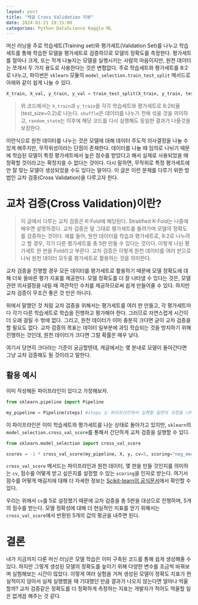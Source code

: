 ```yaml
---
layout: post
title: "캐글 Cross Validation 리뷰"
date: 2024-01-21 19:15:00 
categories: Python DataScience Kaggle ML
---
```


머신 러닝을 주로 학습세트(Training set)와 평가세트(Validation Set)를 나누고 학습세트를 통해 학습한 모델을 평가세트로 검증하므로 모델의 정확도를 측정한다. 평가세트를 얼마나 크게, 또는 작게 나눌지는 모델을 실행시키는 사람의 마음이지만, 원천 데이터는 쪼개서 두 가지 용도로 사용한다는 것은 변함없다. 주로 학습세트와 평가세트를 8:2로 나누고, 파이썬은 `sklearn` 모듈의 `model_selection.train_test_split` 메서드로 아래와 같이 쉽게 나눌 수 있다.

```python
X_train, X_val, y_train, y_val = train_test_split(X_train, y_train, test_size=0.2, shuffle=True, random_state=1)
```

> 위 코드에서는 `X_train`과 `y_train`을 각각 학습세트와 평가세트로 8:2비율(test_size=0.2)로 나눈다. `shuffle`은 데이터를 나누기 전에 섞을 것을 의미하고, `random_state`는 이후에 해당 코드를 다시 실행해도 동일한 결과가 나올것을 보장한다.

이런식으로 원천 데이터를 나누는 것은 모델에 대해 데이터 주도적 의사결정을 나눌 수 있게 해주지만, 무작위성이라는 단점이 존재한다. 데이터를 나눌 때 임의로 나뉘기 때문에 학습된 모델이 특정 평가세트에서 높은 점수를 받았다고 해서 실제로 사용되었을 때 정확할 것이라고는 확정지을 수 없다는 것이다. 다시 말하면, 무작위로 특정 평가세트에만 잘 맞는 모델이 생성되었을 수도 있다는 말이다. 이 글은 이런 문제를 다루기 위한 방법인 교차 검증(Cross Validation)을 다루고자 한다.

# 교차 검증(Cross Validation)이란?
> 이 글에서 다루는 교차 검증은 K-Fold에 해당된다. Stratified K-Fold는 나중에 배우면 설명하겠다.
교차 검증은 말 그대로 평가세트를 돌려가며 모델의 정확도를 검증하는 것이다. 예를 들어, 원천 데이터를 학습과 평가세트로, 8:2로 나누려고 할 경우, 각기 다른 평가세트를 총 5판 만들 수 있다는 것이다. 이렇게 나뉜 평가세트 한 판을 Fold라고 부른다. 교차 검증은 이렇게 원천 데이터를 여러 판으로 나눠 원천 데이터 모두를 평가세트로 활용하는 것을 의미한다.

교차 검증을 진행할 경우 모든 데이터를 평가세트로 활용하기 때문에 모델 정확도에 대해 더욱 올바른 평가 지표를 제공한다. 모델 정확도를 더 잘 나타낼 수 있다는 것은, 모델 관련 의사결정을 내릴 때 객관적인 수치를 제공하므로써 쉽게 만들어줄 수 있다. 하지만 교차 검증이 무조건 좋은 것 만은 아니다.

위에서 말했던 것 처럼 교차 검증을 위해서는 평가세트를 여러 판 만들고, 각 평가세트마다 각기 다른 학습세트로 학습을 진행하고 평가해야 한다. 그러므로 자연스럽게 시간이 더 오래 걸릴 수 밖에 없다. 그리고, 원천 데이터가 이미 충분히 크다면 굳이 교차 검증을 할 필요도 없다. 교차 검증의 목표는 데이터 일부분에 과잉 학습되는 것을 방지하기 위해 진행하는 것인데, 원천 데이터가 크다면 그럴 확률은 매우 낮다. 

여기서 당연히 크다라는 기준이 궁금할텐데, 캐글에서는 몇 분내로 모델이 돌아간다면 그냥 교차 검증해도 될 것이라고 말한다.

## 활용 예시
이미 작성해둔 파이프라인이 있다고 가정해보자.
```python
from sklearn.pipeline import Pipeline

my_pipeline = Pipeline(steps) #steps 는 파이프라인에서 실행할 일련의 과정을 나타낸다
```
이 파이프라인은 이미 학습세트와 평가세트를 나눈 상태로 돌아가고 있지만, `sklearn`의 `model_selection.cross_val_score`를 통해서 간단하게 교차 검증을 실행할 수 있다.

```python
from sklearn.model_selection import cross_val_score

scores = -1 * cross_val_score(my_pipeline, X, y, cv=5, scoring="neg_mean_absolute_error") # 여기서는 MAE값을 음수로 받도록 설정했으므로 앞에 -1을 곱해준다.
```
`cross_val_score` 메서드는 파이프라인과 원천 데이터, 몇 판을 만들 것인지를 의미하는 `cv`, 점수를 어떻게 받고 싶은지를 설정할 수 있는 `scoring`을 인자로 받는다. 여기서 점수를 어떻게 매길지에 대해 더 자세한 정보는 [Scikit-learn의 공식문서](https://scikit-learn.org/stable/modules/model_evaluation.html)에서 확인할 수 있다.

우리는 위에서 `cv`를 5로 설정했기 때문에 교차 검증을 총 5판을 대상으로 진행하며, 5개의 점수를 받는다. 모델 정확성에 대해 더 현실적인 지표를 얻기 위해서는 `cross_val_score`에서 반환된 5개의 값의 평균을 내주면 된다.

# 결론
내가 지금까지 다룬 머신 러닝은 모델 학습은 이미 구축된 코드를 통해 쉽게 생성해줄 수 있다. 하지만 그렇게 생성된 모델의 정확도를 높이기 위해 다양한 변수를 조금씩 바꿔보며 실험해보는 시간이 많았다. 이렇게 여러 실험을 거쳐 생성된 모델이 정확도 지표가 현실적이지 않아서 실제 실행했을 때 기대했던 만큼 결과가 나오지 않는다면 얼마나 억울할까? 교차 검증같은 정확도를 더 정확하게 측정하는 지표는 개발자가 적어도 억울할 일은 없게끔 해주는 것 같다.


